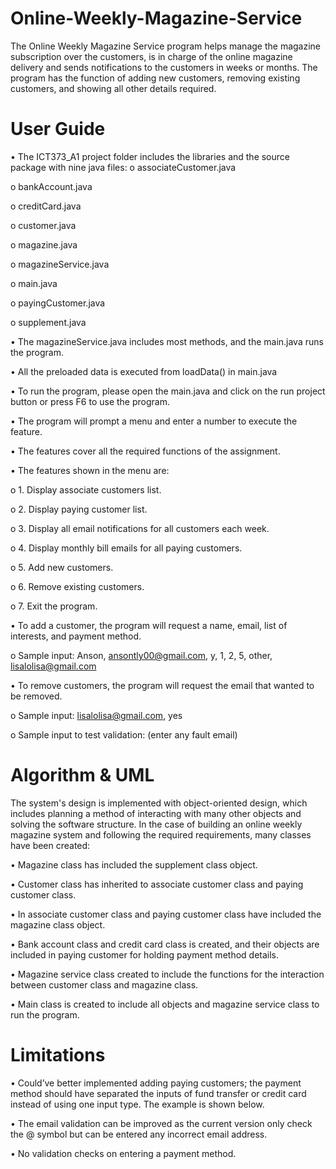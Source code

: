 # Online-Weekly-Magazine-Service
The Online Weekly Magazine Service program helps manage the magazine subscription over the customers, is in charge of the online magazine delivery and sends notifications to the customers in weeks or months. The program has the function of adding new customers, removing existing customers, and showing all other details required.

# User Guide
•	The ICT373_A1 project folder includes the libraries and the source package with nine java files:
o	associateCustomer.java

o	bankAccount.java

o	creditCard.java

o	customer.java

o	magazine.java

o	magazineService.java

o	main.java

o	payingCustomer.java

o	supplement.java

•	The magazineService.java includes most methods, and the main.java runs the program.

•	All the preloaded data is executed from loadData() in main.java

•	To run the program, please open the main.java and click on the run project button  or press F6 to use the program. 

•	The program will prompt a menu and enter a number to execute the feature.

•	The features cover all the required functions of the assignment.

•	The features shown in the menu are:

o	1. Display associate customers list.

o	2. Display paying customer list.

o	3. Display all email notifications for all customers each week.

o	4. Display monthly bill emails for all paying customers.

o	5. Add new customers.

o	6. Remove existing customers.

o	7. Exit the program.

•	To add a customer, the program will request a name, email, list of interests, and payment method.

o	Sample input: Anson, ansontly00@gmail.com, y, 1, 2, 5, other, lisalolisa@gmail.com
 
•	To remove customers, the program will request the email that wanted to be removed.

o	Sample input: lisalolisa@gmail.com, yes

o	Sample input to test validation: (enter any fault email) 

# Algorithm & UML
The system's design is implemented with object-oriented design, which includes planning a method of interacting with many other objects and solving the software structure. In the case of building an online weekly magazine system and following the required requirements, many classes have been created:

•	Magazine class has included the supplement class object.

•	Customer class has inherited to associate customer class and paying customer class.

•	In associate customer class and paying customer class have included the magazine class object.

•	Bank account class and credit card class is created, and their objects are included in paying customer for holding payment method details.

•	Magazine service class created to include the functions for the interaction between customer class and magazine class.

•	Main class is created to include all objects and magazine service class to run the program.

# Limitations
•	Could’ve better implemented adding paying customers; the payment method should have separated the inputs of fund transfer or credit card instead of using one input type. The example is shown below.
 
•	The email validation can be improved as the current version only check the @ symbol but can be entered any incorrect email address.
 
•	No validation checks on entering a payment method.
